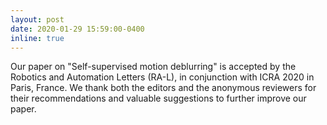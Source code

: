 ```yaml
---
layout: post
date: 2020-01-29 15:59:00-0400
inline: true
---
```


Our paper on "Self-supervised motion deblurring" is accepted by the Robotics and Automation Letters (RA-L), in conjunction with ICRA 2020 in Paris, France. We thank both the editors and the anonymous reviewers for their recommendations and valuable suggestions to further improve our paper.
